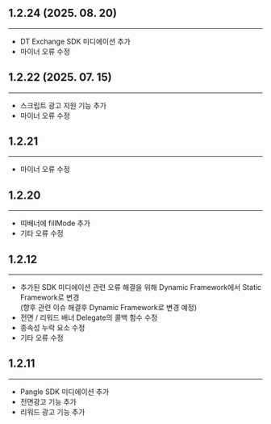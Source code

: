 

## 1.2.24 (2025. 08. 20)
---
- DT Exchange SDK 미디에이션 추가
- 마이너 오류 수정
  

## 1.2.22 (2025. 07. 15)
---
- 스크립트 광고 지원 기능 추가
- 마이너 오류 수정


## 1.2.21
---
- 마이너 오류 수정


## 1.2.20
---
- 띠배너에 fillMode 추가 
- 기타 오류 수정


## 1.2.12
---
- 추가된 SDK 미디에이션 관련 오류 해결을 위해 Dynamic Framework에서 Static Framework로 변경  
 (향후 관련 이슈 해결후 Dynamic Framework로 변경 예정)
- 전면 / 리워드 배너 Delegate의 콜백 함수 수정
- 종속성 누락 요소 수정
- 기타 오류 수정


## 1.2.11
---
- Pangle SDK 미디에이션 추가
- 전면광고 기능 추가
- 리워드 광고 기능 추가